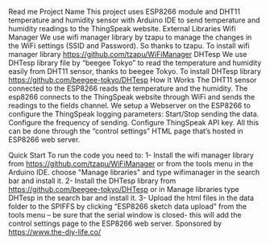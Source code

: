 Read me
Project Name
This project uses ESP8266 module and DHT11 temperature and humidity sensor with Arduino IDE to send temperature and humidity readings to the ThingSpeak website.
External Libraries
Wifi Manager
We use wifi manager library by tzapu to manage the changes in the WiFi settings (SSID and Password). So thanks to tzapu.
To install wifi manager library https://github.com/tzapu/WiFiManager
DHTesp
We use DHTesp library file by “beegee Tokyo” to read the temperature and humidity easily from DHT11 sensor, thanks to beegee Tokyo.
To install DHTesp library https://github.com/beegee-tokyo/DHTesp
How It Works
The DHT11 sensor connected to the ESP8266 reads the temperature and the humidity. The esp8266 connects to the ThingSpeak website through WiFi and sends the readings to the fields channel. We setup a Webserver on the ESP8266 to configure the ThingSpeak logging parameters:
Start/Stop sending the data.
Configure the frequency of sending.
Configure ThingSpeak API key.
All this can be done through the “control settings” HTML page that’s hosted in ESP8266 web server.

Quick Start
To run the code you need to:
1-   Install the wifi manager library from https://github.com/tzapu/WiFiManager  or from the tools menu in the Arduino IDE. choose "Manage libraries" and type wifimanager in the search bar and install it.
2-   Install the DHTesp library from https://github.com/beegee-tokyo/DHTesp or in Manage libraries type DHTesp in the search bar and install it.
3- Upload the html files in the data folder to the SPIFFS by clicking “ESP8266 sketch data upload” from the tools menu – be sure that the serial window is closed- this will add the control settings page to the ESP8266 web server.
Sponsored by
https://www.the-diy-life.co/
